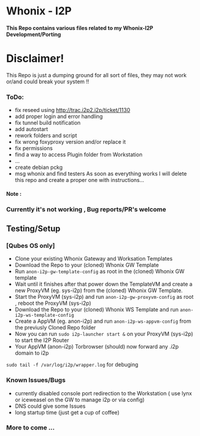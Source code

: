 # Whonix - I2P 
#### This Repo contains various files related to my Whonix-I2P Development/Porting
# Disclaimer!
This Repo is just a dumping ground for all sort of files, they may not work or/and could break your system !!
### ToDo:
- fix reseed using http://trac.i2p2.i2p/ticket/1130
- add proper login and error handling
- fix tunnel build notification
- add autostart
- rework folders and script
- fix wrong foxyproxy version and/or replace it
- fix permissions
- find a way to access Plugin folder from Workstation
- ...
- create debian pckg
- msg whonix and find testers
As soon as everything works  I will delete this repo and create a proper one with instructions...
#### Note :
###			Currently it's not working , Bug reports/PR's welcome
## Testing/Setup
### [Qubes OS only]
- Clone your existing Whonix Gateway and Worksation Templates
- Download the Repo to your (cloned) Whonix GW Template
- Run `anon-i2p-gw-template-config` as root in the (cloned) Whonix GW template
- Wait until it finishes after that power down the TemplateVM and create a new ProxyVM (eg. sys-i2p) from 
the (cloned) Whonix GW Template.
- Start the ProxyVM (sys-i2p) and run `anon-i2p-gw-proxyvm-config` as root , reboot the ProxyVM (sys-i2p)
- Download the Repo to your (cloned) Whonix WS Template and run `anon-i2p-ws-template-config`
- Create a AppVM (eg. anon-i2p) and run `anon-i2p-ws-appvm-config` from the previusly Cloned Repo folder
- Now you can run `sudo i2p-launcher start &` on your ProxyVM (sys-i2p) to start the I2P Router
- Your AppVM (anon-i2p) Torbrowser (should) now forward any .i2p domain to i2p


`sudo tail -f /var/log/i2p/wrapper.log` for debuging

### Known Issues/Bugs

- currently disabled console port redirection to the Workstation ( use lynx or iceweasel on the GW to manage i2p or via config)
- DNS could give some Issues
- long startup time (just get a cup of coffee)


### More to come ...
